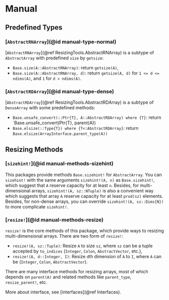 # Manual
## Predefined Types

### [`AbstractRNArray`](@id manual-type-normal)

[`AbstractRNArray`](@ref ResizingTools.AbstractRNArray) is a subtype of
`AbstractArray` with predefined `size` by `getsize`:

* `Base.size(A::AbstractRNArray)`: return `getsize(A)`,
* `Base.size(A::AbstractRNArray, d)`: return `getsize(A, d)`
  for `1 <= d <= ndims(A)`, and `1` for `d > ndims(A)`.
### [`AbstractRDArray`](@id manual-type-dense)

[`AbstractRDArray`](@ref ResizingTools.AbstractRDArray) is a subtype of
`DenseArray` with some predefined methods:

* `Base.unsafe_convert(::Ptr{T}, A::AbstractRDArray) where {T}`: return
  `Base.unsafe_convert(Ptr{T}, parent(A))
* `Base.elsize(::Type{T}) where {T<:AbstractRDArray}`: return
  `Base.elsize(ArrayInterface.parent_type(A))`

## Resizing Methods

### [`sizehint!`](@id manual-methods-sizehint)

This packages provide methods `Base.sizehint!` for `AbstractArray`. You can
`sizehint!` with the same arguments `sizehint!(A, n)` as `Base.sizehint!`,
which suggest that `A` reserve capacity for at least `n`. Besides, for
multi-dimensional arrays, `sizehint!(A, sz::NTuple)` is also a convenient way
which suggests that array `A` reserve capacity for at least `prod(sz)` elements.
Besides, for non-dense arrays, you can override `sizehint!(A, sz::Dims{N})` to
more complicate `sizehint!`.

### [`resize!`](@id manual-methods-resize)

`resize!` is the core methods of this package, which provide ways to resizing
multi-dimensional arrays. There are two form of `resize!`:

* `resize!(A, sz::Tuple)`: Resize `A` to size `sz`, where `sz` can be a tuple
  accepted by `to_indices` (`Integer`, `Colon`, `AbstractVector`, etc.),
* `resize!(A, d::Integer, I)`: Resize `d`th dimension of `A` to `I`, where `A`
  can be (`Integer`, `Colon`, `AbstractVector`).

There are many interface methods for resizing arrays, most of which depends on
`parent(A)` and related methods like `parent_type`, `resize_parent!`, etc.

More about interface, see [interfaces](@ref Interfaces).